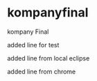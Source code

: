 # kompanyfinal
kompany Final


added line for test

added line from local eclipse


added line from chrome
